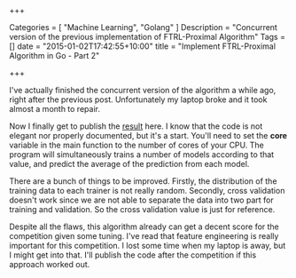 +++

Categories = [ "Machine Learning", "Golang" ]
Description = "Concurrent version of the previous implementation of FTRL-Proximal Algorithm"
Tags = []
date = "2015-01-02T17:42:55+10:00"
title = "Implement FTRL-Proximal Algorithm in Go - Part 2"

+++

I've actually finished the concurrent version of the algorithm a while ago, right after the previous post. Unfortunately my laptop broke and it took almost a month to repair.

Now I finally get to publish the [result](https://gist.github.com/ceshine/f7f93046c58fe6ee840b) here. I know that the code is not elegant nor properly documented, but it's a start. You'll need to set the **core** variable in the main function to the number of cores of your CPU. The program will simultaneously trains a number of models according to that value, and predict the average of the prediction from each model.

There are a bunch of things to be improved. Firstly, the distribution of the training data to each trainer is not really random. Secondly, cross validation doesn't work since we are not able to separate the data into two part for training and validation. So the cross validation value is just for reference.

Despite all the flaws, this algorithm already can get a decent score for the competition given some tuning. I've read that feature engineering is really important for this competition. I lost some time when my laptop is away, but I might get into that. I'll publish the code after the competition if this approach worked out.
